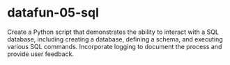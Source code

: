 # datafun-05-sql
Create a Python script that demonstrates the ability to interact with a SQL database, including creating a database, defining a schema, and executing various SQL commands. Incorporate logging to document the process and provide user feedback.
